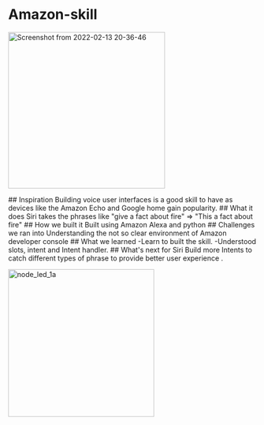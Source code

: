 # Amazon-skill
<p><img width="318" alt="Screenshot from 2022-02-13 20-36-46" src="https://user-images.githubusercontent.com/67200542/177760824-da451125-d627-42e3-a91d-12862df2c723.png"> </p>
## Inspiration
Building voice user interfaces is a good skill to have as devices like the Amazon Echo and Google home gain popularity. 
## What it does
Siri takes the phrases like "give a fact about fire" => "This a fact about fire"
## How we built it
Built using Amazon Alexa and python
## Challenges we ran into
Understanding the not so clear environment of Amazon developer console
## What we learned
-Learn to built the skill.
-Understood slots, intent and Intent handler.
## What's next for Siri
Build more Intents to catch different types of phrase to provide better user experience .
<p>
<img height = "300" width="296" alt="node_led_1a" src="https://user-images.githubusercontent.com/67200542/177760386-860db7c4-82b7-4354-a0e9-3eaf7a733601.PNG">
<p>
